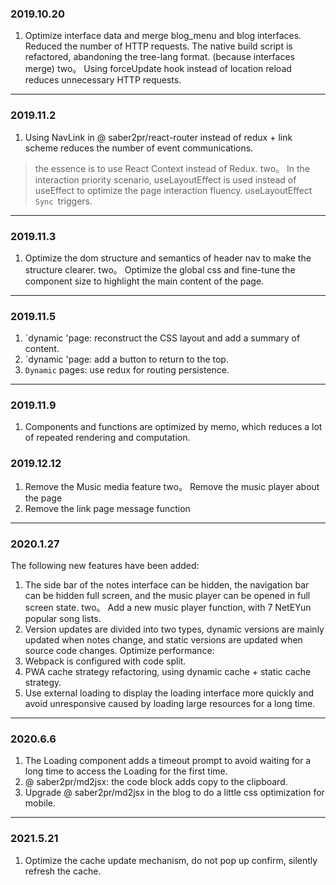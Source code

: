 ### 2019.10.20
1. Optimize interface data and merge blog_menu and blog interfaces. Reduced the number of HTTP requests.
The native build script is refactored, abandoning the tree-lang format. (because interfaces merge)
two。 Using forceUpdate hook instead of location reload reduces unnecessary HTTP requests.
---
### 2019.11.2
1. Using NavLink in @ saber2pr/react-router instead of redux + link scheme reduces the number of event communications.
> the essence is to use React Context instead of Redux.
two。 In the interaction priority scenario, useLayoutEffect is used instead of useEffect to optimize the page interaction fluency.
> useLayoutEffect `Sync `triggers.
---
### 2019.11.3
1. Optimize the dom structure and semantics of header nav to make the structure clearer.
two。 Optimize the global css and fine-tune the component size to highlight the main content of the page.
---
### 2019.11.5
1. `dynamic 'page: reconstruct the CSS layout and add a summary of content.
2. `dynamic 'page: add a button to return to the top.
3. `Dynamic` pages: use redux for routing persistence.
---
### 2019.11.9
1. Components and functions are optimized by memo, which reduces a lot of repeated rendering and computation.
### 2019.12.12
1. Remove the Music media feature
two。 Remove the music player about the page
3. Remove the link page message function
---
### 2020.1.27
The following new features have been added:
1. The side bar of the notes interface can be hidden, the navigation bar can be hidden full screen, and the music player can be opened in full screen state.
two。 Add a new music player function, with 7 NetEYun popular song lists.
3. Version updates are divided into two types, dynamic versions are mainly updated when notes change, and static versions are updated when source code changes.
Optimize performance:
1. Webpack is configured with code split.
2. PWA cache strategy refactoring, using dynamic cache + static cache strategy.
3. Use external loading to display the loading interface more quickly and avoid unresponsive caused by loading large resources for a long time.
---
### 2020.6.6
1. The Loading component adds a timeout prompt to avoid waiting for a long time to access the Loading for the first time.
2. @ saber2pr/md2jsx: the code block adds copy to the clipboard.
3. Upgrade @ saber2pr/md2jsx in the blog to do a little css optimization for mobile.
---
### 2021.5.21
1. Optimize the cache update mechanism, do not pop up confirm, silently refresh the cache.
